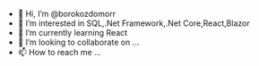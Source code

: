 - 👋 Hi, I’m @borokozdomorr
- 👀 I’m interested in SQL,.Net Framework,.Net Core,React,Blazor
- 🌱 I’m currently learning React
- 💞️ I’m looking to collaborate on ...
- 📫 How to reach me ...

<!---
borokozdomorr/borokozdomorr is a ✨ special ✨ repository because its `README.md` (this file) appears on your GitHub profile.
You can click the Preview link to take a look at your changes.
--->

